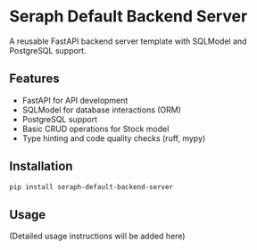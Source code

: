 # Seraph Default Backend Server

A reusable FastAPI backend server template with SQLModel and PostgreSQL support.

## Features

- FastAPI for API development
- SQLModel for database interactions (ORM)
- PostgreSQL support
- Basic CRUD operations for Stock model
- Type hinting and code quality checks (ruff, mypy)

## Installation

```bash
pip install seraph-default-backend-server
```

## Usage

(Detailed usage instructions will be added here)
